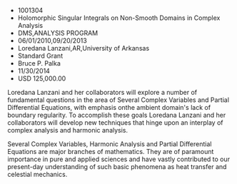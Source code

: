 
* 1001304
* Holomorphic Singular Integrals on Non-Smooth Domains in Complex Analysis
* DMS,ANALYSIS PROGRAM
* 06/01/2010,09/20/2013
* Loredana Lanzani,AR,University of Arkansas
* Standard Grant
* Bruce P. Palka
* 11/30/2014
* USD 125,000.00

Loredana Lanzani and her collaborators will explore a number of fundamental
questions in the area of Several Complex Variables and Partial Differential
Equations, with emphasis onthe ambient domain's lack of boundary regularity. To
accomplish these goals Loredana Lanzani and her collaborators will develop new
techniques that hinge upon an interplay of complex analysis and harmonic
analysis.

Several Complex Variables, Harmonic Analysis and Partial Differential Equations
are major branches of mathematics. They are of paramount importance in pure and
applied sciences and have vastly contributed to our present-day understanding of
such basic phenomena as heat transfer and celestial mechanics.
